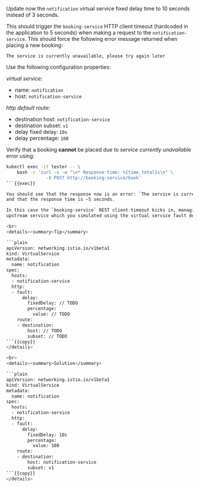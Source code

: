 Update now the `notification` virtual service fixed delay time to 10 seconds instead of 3 seconds.

This should trigger the `booking-service` HTTP client timeout (hardcoded in the application to 5 seconds)
when making a request to the `notification-service`. This should force the following error message returned
when placing a new booking:

```text
The service is currently unavailable, please try again later
```

Use the following configuration properties:

*virtual service:*
* name: `notification`
* host: `notification-service`

*http default route:*
* destination host: `notification-service`
* destination subset: `v1`
* delay fixed delay: `10s`
* delay percentage: `100`

Verify that a booking **cannot** be placed due to *service currently unavailable* error using:
```bash
kubectl exec -it tester -- \
    bash -c 'curl -s -w "\n* Response time: %{time_total}s\n" \
               -X POST http://booking-service/book'
```{{exec}}

You should see that the response now is an error: `The service is currently unavailable, please try again later`
and that the response time is ~5 seconds.

In this case the `booking-service` REST client timeout kicks in, managing correctly the timeout error from the
upstream service which you simulated using the virtual service fault delay configuration.

<br>
<details><summary>Tip</summary>

```plain
apiVersion: networking.istio.io/v1beta1
kind: VirtualService
metadata:
  name: notification
spec:
  hosts:
  - notification-service
  http:
  - fault:
      delay:
        fixedDelay: // TODO
        percentage:
          value: // TODO
    route:
    - destination:
        host: // TODO
        subset: // TODO
```{{copy}}
</details>

<br>
<details><summary>Solution</summary>

```plain
apiVersion: networking.istio.io/v1beta1
kind: VirtualService
metadata:
  name: notification
spec:
  hosts:
  - notification-service
  http:
  - fault:
      delay:
        fixedDelay: 10s
        percentage:
          value: 100
    route:
    - destination:
        host: notification-service
        subset: v1
```{{copy}}
</details>
